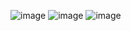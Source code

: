 ![image](https://github.com/user-attachments/assets/64687610-6a1b-4091-9e2f-e2fff866e662)
![image](https://github.com/user-attachments/assets/e589b410-f2f6-4a52-843f-dd932723e064)
![image](https://github.com/user-attachments/assets/0dda49d4-dcf4-4f25-8d29-9422af1fb364)

